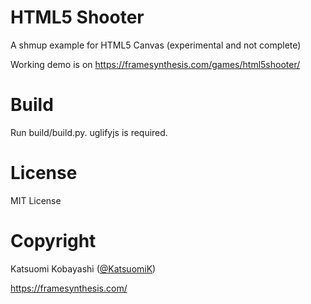 HTML5 Shooter
=============
A shmup example for HTML5 Canvas (experimental and not complete)

Working demo is on https://framesynthesis.com/games/html5shooter/

# Build

Run build/build.py. uglifyjs is required.

# License

MIT License

# Copyright

Katsuomi Kobayashi ([@KatsuomiK](https://twitter.com/KatsuomiK))

https://framesynthesis.com/

